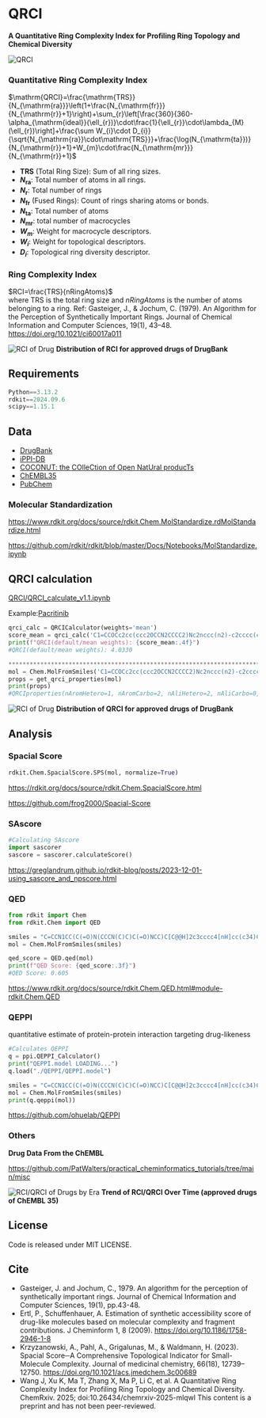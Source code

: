# QRCI

**A Quantitative Ring Complexity Index for Profiling Ring Topology and Chemical Diversity** 

![QRCI](https://github.com/AspirinCode/qrci/blob/main/figures/qrci_cover.png)

### Quantitative Ring Complexity Index

$\mathrm{QRCI}=\frac{\mathrm{TRS}}{N_{\mathrm{ra}}}\left(1+\frac{N_{\mathrm{fr}}}{N_{\mathrm{r}}+1}\right)+\sum_{r}\left[\frac{360}{360-\alpha_{\mathrm{ideal}}(\ell_{r})}\cdot\frac{1}{\ell_{r}}\cdot\lambda_{M}(\ell_{r})\right]+\frac{\sum W_{i}\cdot D_{i}}{\sqrt{N_{\mathrm{ra}}\cdot\mathrm{TRS}}}+\frac{\log(N_{\mathrm{ta}})}{N_{\mathrm{r}}+1}+W_{m}\cdot\frac{N_{\mathrm{mr}}}{N_{\mathrm{r}}+1}$  

* **TRS** (Total Ring Size): Sum of all ring sizes.
* **$N_{\mathrm{ra}}$**: Total number of atoms in all rings.
* **$N_{\mathrm{r}}$**: Total number of rings
* **$N_{\mathrm{fr}}$** (Fused Rings): Count of rings sharing atoms or bonds.
* **$N_{\mathrm{ta}}$**: Total number of atoms
* **$N_{\mathrm{mr}}$**: total number of macrocycles
* **$W_{m}$**: Weight for macrocycle descriptors.
* **$W_{i}$**: Weight for topological descriptors.
* **$D_{i}$**: Topological ring diversity descriptor.


### Ring Complexity Index
$RCI=\frac{TRS}{nRingAtoms}$  
where TRS is the total ring size and $nRingAtoms$ is the number of atoms belonging to a ring.
Ref: Gasteiger, J., & Jochum, C. (1979). An Algorithm for the Perception of Synthetically Important Rings. Journal of Chemical Information and Computer Sciences, 19(1), 43–48. https://doi.org/10.1021/ci60017a011  

![RCI of Drug](https://github.com/AspirinCode/QRCI/blob/main/figures/drugbank5.1.13_apvd_r1r10w900_rci_histdist.png)
**Distribution of RCI for approved drugs of DrugBank**

## Requirements
```python
Python==3.13.2
rdkit==2024.09.6
scipy==1.15.1
```

## Data

* [DrugBank](https://go.drugbank.com/)  
* [iPPI-DB](https://ippidb.pasteur.fr/)  
* [COCONUT: the COlleCtion of Open NatUral producTs](https://coconut.naturalproducts.net/)  
* [ChEMBL35](https://www.ebi.ac.uk/chembl/)
* [PubChem](https://pubchem.ncbi.nlm.nih.gov/)  


### Molecular Standardization

https://www.rdkit.org/docs/source/rdkit.Chem.MolStandardize.rdMolStandardize.html

https://github.com/rdkit/rdkit/blob/master/Docs/Notebooks/MolStandardize.ipynb



## QRCI calculation
[QRCI/QRCI_calculate_v1.1.ipynb](https://github.com/AspirinCode/QRCI/blob/main/QRCI/QRCI_calculate_v1.1.ipynb)  

Example:[Pacritinib](https://go.drugbank.com/drugs/DB11697)  


```python
qrci_calc = QRCICalculator(weights='mean')
score_mean = qrci_calc('C1=CCOCc2cc(ccc2OCCN2CCCC2)Nc2nccc(n2)-c2cccc(c2)COC1')
print(f"QRCI(default/mean weights): {score_mean:.4f}")
#QRCI(default/mean weights): 4.0330

***************************************************************************************
mol = Chem.MolFromSmiles('C1=CCOCc2cc(ccc2OCCN2CCCC2)Nc2nccc(n2)-c2cccc(c2)COC1')
props = get_qrci_properties(mol)
print(props)
#QRCIproperties(nAromHetero=1, nAromCarbo=2, nAliHetero=2, nAliCarbo=0, nSatHetero=1, nSatCarbo=0, nMacrocycles=1)

```

![RCI of Drug](https://github.com/AspirinCode/QRCI/blob/main/figures/drugbank5.1.13_apvd_r1r10w900_qrci_histdist.png)
**Distribution of QRCI for approved drugs of DrugBank**

## Analysis

### Spacial Score

```python
rdkit.Chem.SpacialScore.SPS(mol, normalize=True)
```

https://rdkit.org/docs/source/rdkit.Chem.SpacialScore.html  

https://github.com/frog2000/Spacial-Score  


### SAscore

```python
#Calculating SAscore
import sascorer
sascore = sascorer.calculateScore()
```

https://greglandrum.github.io/rdkit-blog/posts/2023-12-01-using_sascore_and_npscore.html


### QED

```python
from rdkit import Chem
from rdkit.Chem import QED

smiles = "C=CCN1CC(C(=O)N(CCCN(C)C)C(=O)NCC)C[C@@H]2c3cccc4[nH]cc(c34)C[C@H]21"
mol = Chem.MolFromSmiles(smiles)

qed_score = QED.qed(mol)
print(f"QED Score: {qed_score:.3f}")
#QED Score: 0.605
```

https://www.rdkit.org/docs/source/rdkit.Chem.QED.html#module-rdkit.Chem.QED


### QEPPI
quantitative estimate of protein-protein interaction targeting drug-likeness  

```python
#Calculates QEPPI
q = ppi.QEPPI_Calculator()
print("QEPPI.model LOADING...")
q.load("./QEPPI/QEPPI.model")

smiles = "C=CCN1CC(C(=O)N(CCCN(C)C)C(=O)NCC)C[C@@H]2c3cccc4[nH]cc(c34)C[C@H]21"
mol = Chem.MolFromSmiles(smiles)
print(q.qeppi(mol))
```

https://github.com/ohuelab/QEPPI  



### Others

**Drug Data From the ChEMBL**

https://github.com/PatWalters/practical_cheminformatics_tutorials/tree/main/misc

![RCI/QRCI of Drugs by Era](https://github.com/AspirinCode/QRCI/blob/main/figures/drug2025_by_year_rci_qrci_Trend_1year_dist.png)
**Trend of RCl/QRCl Over Time (approved drugs of ChEMBL 35)**

## License
Code is released under MIT LICENSE.


## Cite

* Gasteiger, J. and Jochum, C., 1979. An algorithm for the perception of synthetically important rings. Journal of Chemical Information and Computer Sciences, 19(1), pp.43-48.
* Ertl, P., Schuffenhauer, A. Estimation of synthetic accessibility score of drug-like molecules based on molecular complexity and fragment contributions. J Cheminform 1, 8 (2009). https://doi.org/10.1186/1758-2946-1-8
* Krzyzanowski, A., Pahl, A., Grigalunas, M., & Waldmann, H. (2023). Spacial Score─A Comprehensive Topological Indicator for Small-Molecule Complexity. Journal of medicinal chemistry, 66(18), 12739–12750. https://doi.org/10.1021/acs.jmedchem.3c00689
* Wang J, Xu K, Ma T, Zhang X, Ma P, Li  C, et al. A Quantitative Ring Complexity Index for Profiling Ring Topology and Chemical Diversity. ChemRxiv. 2025; doi:10.26434/chemrxiv-2025-mlqwl  This content is a preprint and has not been peer-reviewed.





